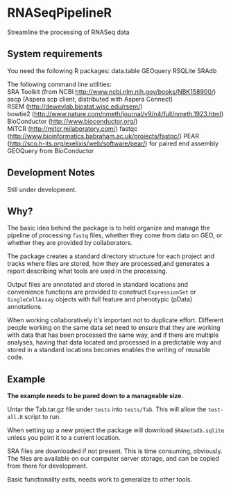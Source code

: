 RNASeqPipelineR
===============

Streamline the processing of RNASeq data

## System requirements
You need the following R packages:
data.table
GEOquery
RSQLite
SRAdb

The following command line utilities:  
SRA Toolkit (from NCBI http://www.ncbi.nlm.nih.gov/books/NBK158900/)  
ascp (Aspera scp client, distributed with Aspera Connect)  
RSEM (http://deweylab.biostat.wisc.edu/rsem/)  
bowtie2 (http://www.nature.com/nmeth/journal/v9/n4/full/nmeth.1923.html)  
BioConductor (http://www.bioconductor.org/)  
MiTCR  (http://mitcr.milaboratory.com/)
fastqc (http://www.bioinformatics.babraham.ac.uk/projects/fastqc/)
PEAR (http://sco.h-its.org/exelixis/web/software/pear/) for paired end assembly
GEOQuery from BioConductor

## Development Notes

Still under development.

## Why? 

The basic idea behind the package is to held organize and manage the pipeline of processing `fastq` files, whether they come from data on GEO, or whether they are provided by collaborators.

The package creates a standard directory structure for each project and tracks where files are stored, how they are processed,and generates a report describing what tools are used in the processing. 

Output files are annotated and stored in standard locations and convenience functions are provided to construct `ExpressionSet`  or `SingleCellAssay` objects with full feature and phenotypic (pData) annotations. 

When working collaboratively it's important not to duplicate effort. Different people working on the same data set need to ensure that they are working with data that has been processed the same way, and if there are multiple analyses, having that data located and processed in a predictable way and stored in a standard locations becomes enables the writing of reusable code.

## Example

**The example needs to be pared down to a manageable size.**

Untar the Tab.tar.gz file under `tests` into `tests/Tab`. This will allow the
`test-all.R` script to run. 

When setting up a new project the package will download `SRAmetadb.sqlite` unless you point it to a current location.

SRA files are downloaded if not present. This is time consuming, obviously. The files are available on our computer server storage, and can be copied from there for development. 

Basic functionality exits, needs work to generalize to other tools.
